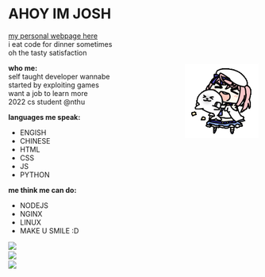 # AHOY IM JOSH
[my personal webpage here](https://neko.chibimello.com)  
i eat code for dinner sometimes  
oh the tasty satisfaction

<img align="right" alt="GIF" src="https://github.com/joshimello/joshimello/blob/main/uwu.gif?raw=true"/>

**who me:**  
self taught developer wannabe  
started by exploiting games    
want a job to learn more  
2022 cs student @nthu  

**languages me speak:**
- ENGISH
- CHINESE
- HTML
- CSS
- JS
- PYTHON

**me think me can do:**
- NODEJS
- NGINX
- LINUX
- MAKE U SMILE :D

![](https://github-readme-stats.vercel.app/api/top-langs/?username=joshimello&layout=compact&theme=dark&hide_border=true)  
![](https://github-readme-stats.vercel.app/api?username=joshimello&show_icons=true&hide_border=true&theme=dark)  
![](https://visitor-badge.glitch.me/badge?page_id=joshimello.joshimello)
